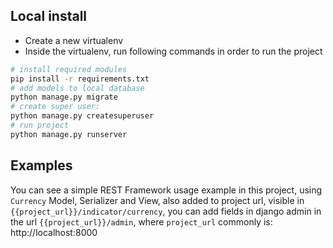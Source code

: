 
## Local install
* Create a new virtualenv
* Inside the virtualenv, run following commands in order to run the project
```sh
# install required modules
pip install -r requirements.txt
# add models to local database
python manage.py migrate
# create super user:
python manage.py createsuperuser
# run project
python manage.py runserver
```
## Examples
You can see a simple REST Framework usage example in this project, using `Currency` Model, Serializer and View, also added to project url, visible in `{{project_url}}/indicator/currency`, you can add fields in django admin in the url `{{project_url}}/admin`, where `project_url` commonly is: http://localhost:8000
